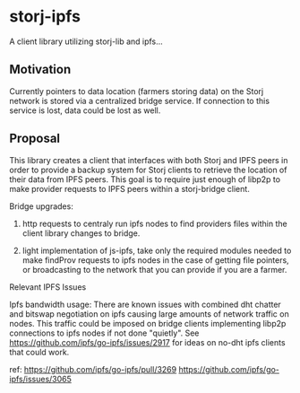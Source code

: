 # storj-ipfs
A client library utilizing storj-lib and ipfs...

## Motivation

Currently pointers to data location (farmers storing data) on the Storj network is stored via a centralized bridge service. If connection to this service is lost, data could be lost as well. 

## Proposal

This library creates a client that interfaces with both Storj and IPFS peers in order to provide a backup system for Storj clients to retrieve the location of their data from IPFS peers. This goal is to require just enough of libp2p to make provider requests to IPFS peers within a storj-bridge client.

Bridge upgrades:

1. http requests to centraly run ipfs nodes to find providers files within the client library changes to bridge.

2. light implementation of js-ipfs, take only the required modules needed to make findProv requests to ipfs nodes in the case of getting file pointers, or broadcasting to the network that you can provide if you are a farmer.

Relevant IPFS Issues

Ipfs bandwidth usage: There are known issues with combined dht chatter and bitswap negotiation on ipfs causing large amounts of network traffic on nodes. This traffic could be imposed on bridge clients implementing libp2p connections to ipfs nodes if not done "quietly". See https://github.com/ipfs/go-ipfs/issues/2917 for ideas on no-dht ipfs clients that could work.

ref:
https://github.com/ipfs/go-ipfs/pull/3269
https://github.com/ipfs/go-ipfs/issues/3065

